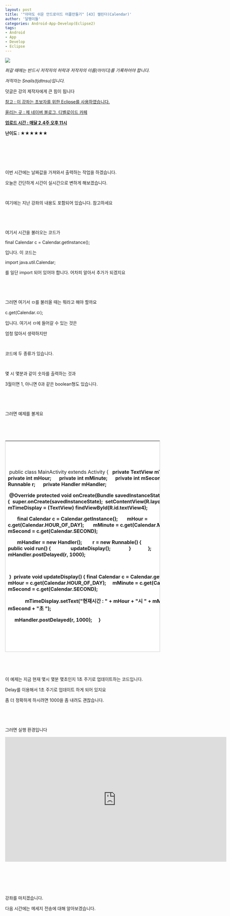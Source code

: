```yaml
---
layout: post
title: '"아마도 쉬운 안드로이드 어플만들기" [43] 캘린더(Calendar)'
author: '달팽이들'
categories: Android-App-Develop(Eclipse2)
tags:
- Android
- App
- Develop
- Eclipse
---
```



<script> location.href='https://cafe.naver.com/develoid/394231' ; </script>

<div>
<p><span></span></p></div>
<!-- Not Allowed Attribute Filtered ( cssquery_uid="51") --><div>
<p><img src="https://dthumb-phinf.pstatic.net/?src=%22http%3A%2F%2Fpostfiles3.naver.net%2F20130523_178%2Ftjdtnsu_1369283538974akCh1_JPEG%2Fand.jpg%3Ftype%3Dw2%22&amp;type=cafe_wa740"> </p>
<div>
<div>
<div>
<div>
<p><i>퍼갈 때에는 반드시 저작자의 허락과 저작자의 이름(아이디)를 기록하어야 합니다.</i></p>
<p><i>저작자는 Snails(tjdtnsu)입니다.</i></p>
<p><span><span>덧글은 강의 제작자에게 큰 힘이 됩니다</span></span></p>
<p><u>참고 : 이 강좌는 초보자를 위한 Eclipse를 사용하였습니다.</u></p>
<p><u>올리는 곳 : 제 네이버 블로그, 디벨로이드 카페</u>
</p><div><span><u><strong>업로드 시간 : 매달 2,4주 오후 11시</strong></u>
<div></div>
<p><strong><span>난이도 : ★</span><span>★★★★★</span></strong></p><strong>
</strong><div><strong></strong></div></span><strong></strong></div>
<p></p><p>&nbsp;</p></div></div></div></div></div>
<p>&nbsp;</p>
<p>&nbsp;</p>
<p>이번 시간에는 날짜값을 가져와서 출력하는 작업을 하겠습니다.</p>
<p>오늘은 간단하게 시간이 실시간으로 변하게 해보겠습니다.</p>
<p>&nbsp;</p>
<p>여기에는 지난 강좌의 내용도 포함되어 있습니다. 참고하세요</p>
<p>&nbsp;</p>
<p>&nbsp;</p>
<p>여기서 시간을 불러오는 코드가</p>
<p><span>final Calendar c = Calendar.getInstance();</span></p>
<p>입니다. 이 코드는</p>
<p><span>import java.util.Calendar;</span></p>
<p>를 일단 import 되어 있어야 합니다. 어차피 알아서 추가가 되겠지요</p>
<p>&nbsp;</p>
<p>&nbsp;</p>
<p>그러면 여기서 ㅁ를 불러올 때는 뭐라고 해야 할까요</p>
<p><span>c.get(Calendar.ㅁ</span><span>);</span></p>
<p>입니다. 여기서 ㅁ에 들어갈 수 있는 것은</p>
<p>엄청 많아서 생략하지만</p>
<p>&nbsp;</p>
<p>코드에 두 종류가 있습니다.</p>
<p>&nbsp;</p>
<p>몇 시 몇분과 같이 숫자를 출력하는 것과</p>
<p>3월이면 1, 아니면 0과 같은 boolean형도 있습니다.</p>
<p>&nbsp;</p>
<p>&nbsp;</p>
<p>그러면 예제를 볼게요</p>
<p>&nbsp;</p>
<p>&nbsp;</p>



<table style="BORDER-BOTTOM: 0px; BORDER-LEFT: 0px; BORDER-TOP: #cccccc 1px solid; BORDER-RIGHT: #cccccc 1px solid" class="__se_tbl" border="0" cellspacing="0" cellpadding="0"><tbody><tr><td style="BORDER-BOTTOM: #cccccc 1px solid; BORDER-LEFT: #cccccc 1px solid; BACKGROUND-COLOR: #ffffff; WIDTH: 738px; HEIGHT: 684px; BORDER-TOP: 0px; BORDER-RIGHT: 0px">
<p><span>&nbsp;public class MainActivity extends Activity {</span><b><span>&nbsp;&nbsp; private TextView mTimeDisplay;</span><b><span>&nbsp;&nbsp;&nbsp;&nbsp;&nbsp; private int mHour;</span><b><span>&nbsp;&nbsp;&nbsp;&nbsp;&nbsp; private int mMinute;</span><b><span>&nbsp;&nbsp;&nbsp;&nbsp;&nbsp; private int mSecond;</span><span>&nbsp;&nbsp;&nbsp;&nbsp;&nbsp;&nbsp;</span><b><span>&nbsp;&nbsp;&nbsp;&nbsp;&nbsp; private Runnable r;</span><b><span>&nbsp;&nbsp;&nbsp;&nbsp;&nbsp; private Handler mHandler;</span></p>
<p><b><span>&nbsp;@Override</span><b><span>&nbsp;protected void onCreate(Bundle savedInstanceState) {</span><b><span>&nbsp;&nbsp;super.onCreate(savedInstanceState);</span><b><span>&nbsp;&nbsp;setContentView(R.layout.activity_main);</span><b><span>&nbsp;&nbsp;&nbsp;&nbsp;&nbsp;&nbsp; mTimeDisplay = (TextView) findViewById(R.id.textView4);</span></p>
<p><span>&nbsp;&nbsp;&nbsp;&nbsp;&nbsp;&nbsp; final Calendar c = Calendar.getInstance();</span><b><span>&nbsp;&nbsp;&nbsp;&nbsp;&nbsp;&nbsp; mHour = c.get(Calendar.HOUR_OF_DAY);</span><b><span>&nbsp;&nbsp;&nbsp;&nbsp;&nbsp;&nbsp; mMinute = c.get(Calendar.MINUTE);</span><b><span>&nbsp;&nbsp;&nbsp;&nbsp;&nbsp;&nbsp; mSecond = c.get(Calendar.SECOND);</span></p>
<p><span>&nbsp;&nbsp;&nbsp;&nbsp;&nbsp;&nbsp; mHandler = new Handler(); </span><b><span>&nbsp;&nbsp;&nbsp;&nbsp;&nbsp;&nbsp; r = new Runnable() { </span><b><span>&nbsp;&nbsp;&nbsp;&nbsp;&nbsp;&nbsp;&nbsp;&nbsp;&nbsp;&nbsp;&nbsp;&nbsp;&nbsp; @Override</span><b><span>&nbsp;&nbsp;&nbsp;&nbsp;&nbsp;&nbsp;&nbsp;&nbsp;&nbsp;&nbsp;&nbsp;&nbsp;&nbsp; public void run() { </span><b><span>&nbsp;&nbsp;&nbsp;&nbsp;&nbsp;&nbsp;&nbsp;&nbsp;&nbsp;&nbsp;&nbsp;&nbsp;&nbsp; updateDisplay();</span><b><span>&nbsp;&nbsp;&nbsp;&nbsp;&nbsp;&nbsp;&nbsp;&nbsp;&nbsp;&nbsp;&nbsp;&nbsp;&nbsp; }</span><b><span>&nbsp;&nbsp;&nbsp;&nbsp;&nbsp;&nbsp;&nbsp;&nbsp;&nbsp;&nbsp;&nbsp;&nbsp; }; </span><b><span>&nbsp;&nbsp;&nbsp;&nbsp;&nbsp;&nbsp; mHandler.postDelayed(r, 1000);</span></p>
<p>&nbsp;</p>
<p><span>&nbsp;}</span><b><span>&nbsp;</span><b><span>&nbsp;private void updateDisplay() {</span><b><span>&nbsp;final Calendar c = Calendar.getInstance();</span><b><span>&nbsp;&nbsp;&nbsp;&nbsp; mHour = c.get(Calendar.HOUR_OF_DAY);</span><b><span>&nbsp;&nbsp;&nbsp;&nbsp; mMinute = c.get(Calendar.MINUTE);</span><b><span>&nbsp;&nbsp;&nbsp;&nbsp; mSecond = c.get(Calendar.SECOND);</span></p>
<p><span>&nbsp;&nbsp;&nbsp;&nbsp;&nbsp;&nbsp;&nbsp; </span><b><span>&nbsp;&nbsp;&nbsp;&nbsp; mTimeDisplay.setText("현재시간 : " + mHour + "시 " + mMinute + "분 " + mSecond + "초 ");</span></p>
<p><span>&nbsp;&nbsp;&nbsp;&nbsp; mHandler.postDelayed(r, 1000); </span><b><span>&nbsp;&nbsp;&nbsp; }</span><b><span>&nbsp;</span></p></td></tr></tbody></table>
<p>&nbsp;</p>
<p>&nbsp;</p>
<p>이 예제는&nbsp;지금 현재 몇시&nbsp;몇분 몇초인지&nbsp;1초 주기로 업데이트하는&nbsp;코드입니다.</p>
<p>Delay를 이용해서 1초 주기로 업데이트 하게&nbsp;되어 있지요</p>
<p>좀 더&nbsp;정확하게 하시려면 1000을 좀 내려도 괜찮습니다.</p>
<p>&nbsp;</p>
<p>&nbsp;</p>
<p>그러면 실행 환경입니다</p>
<div><iframe frameborder="0" scrolling="no" name="mplayer" title="플레이어" width="720" height="405" src="https://serviceapi.nmv.naver.com/view/ugcPlayer.nhn?vid=5F535B92462872C3BE287116150D0438158B&amp;inKey=V1246a8c0551cde5570a9b21fa7062efa1c022a86df6b5bc2ca869982356bd5e388a1b21fa7062efa1c02&amp;wmode=opaque&amp;hasLink=1&amp;autoPlay=false&amp;beginTime=0" allowfullscreen="allowfullscreen"></iframe></div>
<p>&nbsp;</p>
<p>&nbsp;</p>
<p>&nbsp;</p>
<p>강좌를 마치겠습니다.</p>
<p>다음 시간에는 메세지 전송에 대해 알아보겠습니다.</p>
<p>&nbsp;</p>
